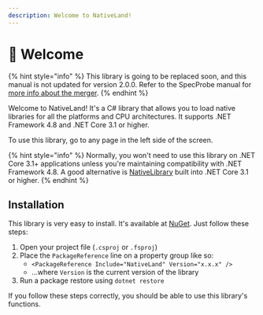 ```yaml
---
description: Welcome to NativeLand!
---
```


# 👋 Welcome

{% hint style="info" %}
This library is going to be replaced soon, and this manual is not updated for version 2.0.0. Refer to the SpecProbe manual for [more info about the merger](https://app.gitbook.com/s/HwStOOqLbZN15cxkDYf6/usage/how-to-use#native-libraries).
{% endhint %}

Welcome to NativeLand! It's a C# library that allows you to load native libraries for all the platforms and CPU architectures. It supports .NET Framework 4.8 and .NET Core 3.1 or higher.

To use this library, go to any page in the left side of the screen.

{% hint style="info" %}
Normally, you won't need to use this library on .NET Core 3.1+ applications unless you're maintaining compatibility with .NET Framework 4.8. A good alternative is [NativeLibrary](https://learn.microsoft.com/en-us/dotnet/standard/native-interop/native-library-loading) built into .NET Core 3.1 or higher.
{% endhint %}

## Installation

This library is very easy to install. It's available at [NuGet](https://www.nuget.org/packages/SpecProbe/). Just follow these steps:

1. Open your project file (`.csproj` or `.fsproj`)
2. Place the `PackageReference` line on a property group like so:
   * `<PackageReference Include="NativeLand" Version="x.x.x" />`
   * ...where `Version` is the current version of the library
3. Run a package restore using `dotnet restore`

If you follow these steps correctly, you should be able to use this library's functions.
